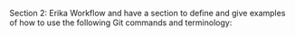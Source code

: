 Section 2: Erika
Workflow and have a section to define and give examples of how to use the following Git commands and terminology:

